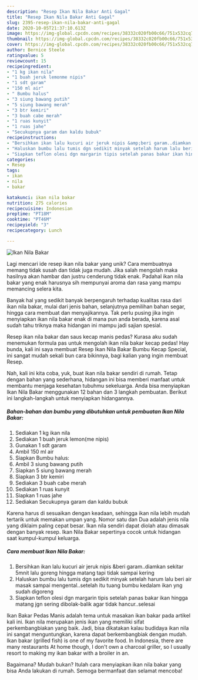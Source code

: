 ```yaml
---
description: "Resep Ikan Nila Bakar Anti Gagal"
title: "Resep Ikan Nila Bakar Anti Gagal"
slug: 2395-resep-ikan-nila-bakar-anti-gagal
date: 2020-10-05T21:37:10.613Z
image: https://img-global.cpcdn.com/recipes/38332c020fb00c66/751x532cq70/ikan-nila-bakar-foto-resep-utama.jpg
thumbnail: https://img-global.cpcdn.com/recipes/38332c020fb00c66/751x532cq70/ikan-nila-bakar-foto-resep-utama.jpg
cover: https://img-global.cpcdn.com/recipes/38332c020fb00c66/751x532cq70/ikan-nila-bakar-foto-resep-utama.jpg
author: Bernice Steele
ratingvalue: 5
reviewcount: 15
recipeingredient:
- "1 kg ikan nila"
- "1 buah jeruk lemonme nipis"
- "1 sdt garam"
- "150 ml air"
- " Bumbu halus"
- "3 siung bawang putih"
- "5 siung bawang merah"
- "3 btr kemiri"
- "3 buah cabe merah"
- "1 ruas kunyit"
- "1 ruas jahe"
- "Secukupnya garam dan kaldu bubuk"
recipeinstructions:
- "Bersihkan ikan lalu kucuri air jeruk nipis &amp;beri garam..diamkan sekitar 5mnit lalu goreng hingga matang tapi tidak sampai kering"
- "Haluskan bumbu lalu tumis dgn sedikit minyak setelah harum lalu beri air masak sampai mengental..setelah itu tuang bumbu kedalam ikan yng sudah digoreng"
- "Siapkan teflon olesi dgn margarin tipis setelah panas bakar ikan hingga matang jgn sering dibolak-balik agar tidak hancur..selesai"
categories:
- Resep
tags:
- ikan
- nila
- bakar

katakunci: ikan nila bakar 
nutrition: 275 calories
recipecuisine: Indonesian
preptime: "PT18M"
cooktime: "PT46M"
recipeyield: "3"
recipecategory: Lunch

---
```



![Ikan Nila Bakar](https://img-global.cpcdn.com/recipes/38332c020fb00c66/751x532cq70/ikan-nila-bakar-foto-resep-utama.jpg)

Lagi mencari ide resep ikan nila bakar yang unik? Cara membuatnya memang tidak susah dan tidak juga mudah. Jika salah mengolah maka hasilnya akan hambar dan justru cenderung tidak enak. Padahal ikan nila bakar yang enak harusnya sih mempunyai aroma dan rasa yang mampu memancing selera kita.

Banyak hal yang sedikit banyak berpengaruh terhadap kualitas rasa dari ikan nila bakar, mulai dari jenis bahan, selanjutnya pemilihan bahan segar, hingga cara membuat dan menyajikannya. Tak perlu pusing jika ingin menyiapkan ikan nila bakar enak di mana pun anda berada, karena asal sudah tahu triknya maka hidangan ini mampu jadi sajian spesial.

Resep ikan nila bakar dan saus kecap manis pedas? Kurasa aku sudah menemukan formula pas untuk mengolah ikan nila bakar kecap pedas! Hay bunda, kali ini saya membuat Resep Ikan Nila Bakar Bumbu Kecap Special, ini sangat mudah sekali bun cara bikinnya, bagi kalian yang ingin membuat Resep.


Nah, kali ini kita coba, yuk, buat ikan nila bakar sendiri di rumah. Tetap dengan bahan yang sederhana, hidangan ini bisa memberi manfaat untuk membantu menjaga kesehatan tubuhmu sekeluarga. Anda bisa menyiapkan Ikan Nila Bakar menggunakan 12 bahan dan 3 langkah pembuatan. Berikut ini langkah-langkah untuk menyiapkan hidangannya.

<!--inarticleads1-->

##### Bahan-bahan dan bumbu yang dibutuhkan untuk pembuatan Ikan Nila Bakar:

1. Sediakan 1 kg ikan nila
1. Sediakan 1 buah jeruk lemon(me nipis)
1. Gunakan 1 sdt garam
1. Ambil 150 ml air
1. Siapkan  Bumbu halus:
1. Ambil 3 siung bawang putih
1. Siapkan 5 siung bawang merah
1. Siapkan 3 btr kemiri
1. Sediakan 3 buah cabe merah
1. Sediakan 1 ruas kunyit
1. Siapkan 1 ruas jahe
1. Sediakan Secukupnya garam dan kaldu bubuk


Karena harus di sesuaikan dengan keadaan, sehingga ikan nila lebih mudah tertarik untuk memakan umpan yang. Nomor satu dan Dua adalah jenis nila yang diklaim paling cepat besar. Ikan nila sendiri dapat diolah atau dimasak dengan banyak resep. Ikan Nila Bakar sepertinya cocok untuk hidangan saat kumpul-kumpul keluarga. 

<!--inarticleads2-->

##### Cara membuat Ikan Nila Bakar:

1. Bersihkan ikan lalu kucuri air jeruk nipis &amp;beri garam..diamkan sekitar 5mnit lalu goreng hingga matang tapi tidak sampai kering
1. Haluskan bumbu lalu tumis dgn sedikit minyak setelah harum lalu beri air masak sampai mengental..setelah itu tuang bumbu kedalam ikan yng sudah digoreng
1. Siapkan teflon olesi dgn margarin tipis setelah panas bakar ikan hingga matang jgn sering dibolak-balik agar tidak hancur..selesai


Ikan Bakar Pedas Manis adalah tema untuk masakan ikan bakar pada artikel kali ini. Ikan nila merupakan jenis ikan yang memiliki sifat perkembangbiakan yang baik. Jadi, bisa dikatakan kalau budidaya ikan nila ini sangat menguntungkan, karena dapat berkembangbiak dengan mudah. Ikan bakar (grilled fish) is one of my favorite food. In Indonesia, there are many restaurants At home though, I don&#39;t own a charcoal griller, so I usually resort to making my ikan bakar with a broiler in an. 

Bagaimana? Mudah bukan? Itulah cara menyiapkan ikan nila bakar yang bisa Anda lakukan di rumah. Semoga bermanfaat dan selamat mencoba!
